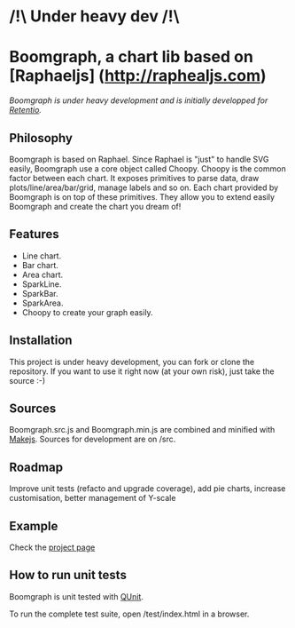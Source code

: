# /!\     Under heavy dev     /!\\ 


Boomgraph, a chart lib based on [Raphaeljs] (http://raphealjs.com)
================================================================

_Boomgraph is under heavy development and is initially developped for [Retentio](http://retent.io)._


Philosophy
-------------

Boomgraph is based on Raphael. Since Raphael is "just" to handle SVG easily, Boomgraph use a core object called Choopy.
Choopy is the common factor between each chart. It exposes primitives to parse data, draw plots/line/area/bar/grid, manage labels and so on.
Each chart provided by Boomgraph is on top of these primitives. They allow you to extend easily Boomgraph and create the chart you dream of!

Features
--------

* Line chart.
* Bar chart.
* Area chart.
* SparkLine.
* SparkBar.
* SparkArea.
* Choopy to create your graph easily.


Installation
------------

This project is under heavy development, you can fork or clone the repository.
If you want to use it right now (at your own risk), just take the source :-)


Sources
-------

Boomgraph.src.js and Boomgraph.min.js are combined and minified with [Makejs](http://github.com/Retentio/Makejs).
Sources for development are on /src. 


Roadmap
-------

Improve unit tests (refacto and upgrade coverage), add pie charts, increase customisation, better management of Y-scale


Example
-------

Check the [project page](http://retentio.github.com/Boomgraph/)


How to run unit tests
---------------------

Boomgraph is unit tested with [QUnit](http://docs.jquery.com/QUnit).

To run the complete test suite, open /test/index.html in a browser.
